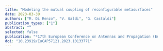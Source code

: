```yaml
---
title: "Modeling the mutual coupling of reconfigurable metasurfaces"
date: 2023-03-30
authors: ["M. Di Renzo", "V. Galdi", "G. Castaldi"]
publication_types: ["1"]
abstract: ""
selected: false
publication: "*17th European Conference on Antennas and Propagation (EuCAP)*"
doi: "10.23919/EuCAP57121.2023.10133771"
---
```

